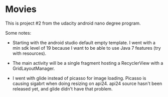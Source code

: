 # Movies

This is project #2 from the udacity android nano degree program. 

Some notes: 

* Starting with the android studio default empty template. I went with a min sdk level of 
19 because I want to be able to use Java 7 features (try with resources). 

* The main activity will be a single fragment hosting a RecyclerView with a GridLayoutManager. 

* I went with glide instead of picasso for image loading. Picasso is causing sigabrt
 when doing resizing on api24. api24 source hasn't been released yet, and glide didn't
 have  that problem.


